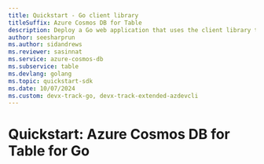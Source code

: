 ```yaml
---
title: Quickstart - Go client library
titleSuffix: Azure Cosmos DB for Table
description: Deploy a Go web application that uses the client library to interact with Azure Cosmos DB for Table data in this quickstart.
author: seesharprun
ms.author: sidandrews
ms.reviewer: sasinnat
ms.service: azure-cosmos-db
ms.subservice: table
ms.devlang: golang
ms.topic: quickstart-sdk
ms.date: 10/07/2024
ms.custom: devx-track-go, devx-track-extended-azdevcli
---
```


# Quickstart: Azure Cosmos DB for Table for Go